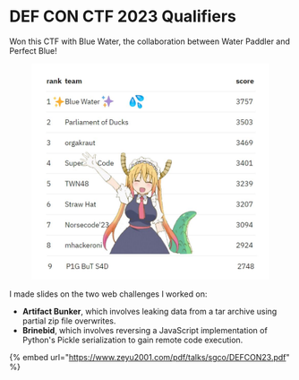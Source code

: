 # DEF CON CTF 2023 Qualifiers

Won this CTF with Blue Water, the collaboration between Water Paddler and Perfect Blue!

<figure><img src="../.gitbook/assets/image (4).png" alt=""><figcaption></figcaption></figure>

I made slides on the two web challenges I worked on:

* **Artifact Bunker**, which involves leaking data from a tar archive using partial zip file overwrites.
* **Brinebid**, which involves reversing a JavaScript implementation of Python's Pickle serialization to gain remote code execution.

{% embed url="https://www.zeyu2001.com/pdf/talks/sgco/DEFCON23.pdf" %}
